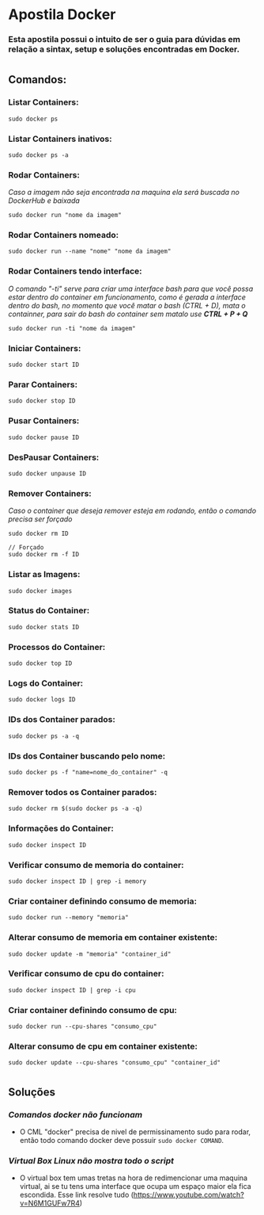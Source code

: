 # Apostila Docker
### Esta apostila possui o intuito de ser o guia para dúvidas em relação a sintax, setup e soluções encontradas em Docker.

#

## Comandos:
### Listar Containers:
```
sudo docker ps
```

### Listar Containers inativos:
```
sudo docker ps -a
```

### Rodar Containers:
*Caso a imagem não seja encontrada na maquina ela será buscada no DockerHub e baixada*
```
sudo docker run "nome da imagem"
```

### Rodar Containers nomeado:
```
sudo docker run --name "nome" "nome da imagem"
```

### Rodar Containers tendo interface:
*O comando "-ti" serve para criar uma interface bash para que você possa estar dentro do container em funcionamento, como é gerada a interface dentro do bash, no momento que você matar o bash (CTRL + D), mata o containner, para sair do bash do container sem matalo use <b>CTRL + P + Q</b>*
```
sudo docker run -ti "nome da imagem" 
```

### Iniciar Containers:
```
sudo docker start ID
```

### Parar Containers:
```
sudo docker stop ID
```

### Pusar Containers:
```
sudo docker pause ID
```

### DesPausar Containers:
```
sudo docker unpause ID
```
### Remover Containers:
*Caso o container que deseja remover esteja em rodando, então o comando precisa ser forçado*
```
sudo docker rm ID

// Forçado
sudo docker rm -f ID
```

### Listar as Imagens:
```
sudo docker images
```

### Status do Container:
```
sudo docker stats ID
```

### Processos do Container:
```
sudo docker top ID
```

### Logs do Container:
```
sudo docker logs ID
```

### IDs dos Container parados:
```
sudo docker ps -a -q
```

### IDs dos Container buscando pelo nome:
```
sudo docker ps -f "name=nome_do_container" -q
```

### Remover todos os Container parados:
```
sudo docker rm $(sudo docker ps -a -q)
```

### Informações do Container:
```
sudo docker inspect ID
```

### Verificar consumo de memoria do container:
```
sudo docker inspect ID | grep -i memory
```

### Criar container definindo consumo de memoria:
```
sudo docker run --memory "memoria" 
```

### Alterar consumo de memoria em container existente:
```
sudo docker update -m "memoria" "container_id" 
```

### Verificar consumo de cpu do container:
```
sudo docker inspect ID | grep -i cpu
```

### Criar container definindo consumo de cpu:
```
sudo docker run --cpu-shares "consumo_cpu" 
```

### Alterar consumo de cpu em container existente:
```
sudo docker update --cpu-shares "consumo_cpu" "container_id" 
```
#

## Soluções
### *Comandos docker não funcionam*
* O CML "docker" precisa de nivel de permissinamento sudo para rodar, então todo comando docker deve possuir ``sudo docker COMAND``.

### *Virtual Box Linux não mostra todo o script*
* O virtual box tem umas tretas na hora de redimencionar uma maquina virtual, ai se tu tens uma interface que ocupa um espaço maior ela fica escondida. Esse link resolve tudo (https://www.youtube.com/watch?v=N6M1GUFw7R4)



